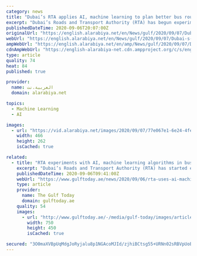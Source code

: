 ```yaml
---
category: news
title: "Dubai’s RTA applies AI, machine learning to plan better bus routes"
excerpt: "Dubai’s Roads and Transport Authority (RTA) has begun experimenting on the use of Artificial Intelligence technologies and machine learning algorithms in plotting bus routes in Dubai, according to officials."
publishedDateTime: 2020-09-06T20:07:00Z
originalUrl: "https://english.alarabiya.net/en/News/gulf/2020/09/07/Dubai-s-RTA-applies-AI-machine-learning-to-plan-better-bus-routes"
webUrl: "https://english.alarabiya.net/en/News/gulf/2020/09/07/Dubai-s-RTA-applies-AI-machine-learning-to-plan-better-bus-routes"
ampWebUrl: "https://english.alarabiya.net/en/amp/News/gulf/2020/09/07/Dubai-s-RTA-applies-AI-machine-learning-to-plan-better-bus-routes"
cdnAmpWebUrl: "https://english-alarabiya-net.cdn.ampproject.org/c/s/english.alarabiya.net/en/amp/News/gulf/2020/09/07/Dubai-s-RTA-applies-AI-machine-learning-to-plan-better-bus-routes"
type: article
quality: 74
heat: 84
published: true

provider:
  name: العربية.نت
  domain: alarabiya.net

topics:
  - Machine Learning
  - AI

images:
  - url: "https://vid.alarabiya.net/images/2020/09/07/77e067e1-6e24-4fe5-aa30-05cb9ad7de20/77e067e1-6e24-4fe5-aa30-05cb9ad7de20_16x9_600x338.jpg?width=466"
    width: 466
    height: 262
    isCached: true

related:
  - title: "RTA experiments with AI, machine learning algorithms in bus routes"
    excerpt: "Dubai’s Roads and Transport Authority (RTA) has started experimenting the use of artificial intelligence (AI) technologies (machine learning algorithms) in plotting bus routes."
    publishedDateTime: 2020-09-06T09:41:00Z
    webUrl: "https://www.gulftoday.ae/news/2020/09/06/rta-uses-ai-machine-learning-in-planning-bus-routes-based-on-usage"
    type: article
    provider:
      name: The Gulf Today
      domain: gulftoday.ae
    quality: 54
    images:
      - url: "http://www.gulftoday.ae/-/media/gulf-today/images/articles/lifestyle/2020/9/6/rta-bus-1.ashx?h=450&w=750&hash=B2EF636D9422E6CA25D7F1BCB2E75A1C"
        width: 750
        height: 450
        isCached: true

secured: "3O0maXVBpUqMdgJoRyjalu8p1NGAcoMJId/zjhiBCtsg55+URNn02sRBVpUoB1AgIYhs7/F9dsLjYF/qJ+BXV1/na3pQQpGP+apc2asJDAwujEYl23QLNiDyHYBlTFEOo+bAd0AdNZ3kDeYDR0vJZzQIMyMm8bGA/qGYgHdt6lWMS1kz1jpjtAPsd1b6Pg/qhJ7UDPicLYM34SdaMNkJjQdYKIzsNXxOjrboI1DJAPMOl/ybprls9NKtLaxsFBO+AbV2HzkbkOi5ddkAUvBtfn21+aPW1GndlKroow231OR/7AuoWqTp8XoEJNEezwCSq/G28jnLUBUCGzxAw15T0zwAxPjZ7tmJCzTA3dP5mJg=;PMRUOKtVsLdydhhwXwS7EQ=="
---
```


